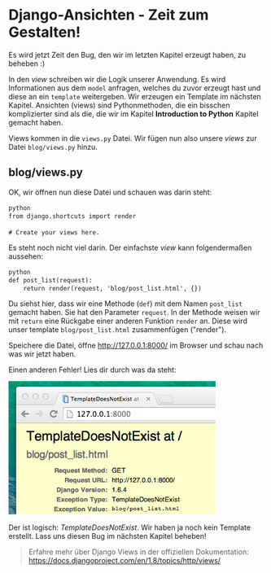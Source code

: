 # Django-Ansichten - Zeit zum Gestalten!

Es wird jetzt Zeit den Bug, den wir im letzten Kapitel erzeugt haben, zu beheben :)

In den *view* schreiben wir die Logik unserer Anwendung. Es wird Informationen aus dem `model` anfragen, welches du zuvor erzeugt hast und diese an ein `template` weitergeben. Wir erzeugen ein Template im nächsten Kapitel. Ansichten (views) sind Pythonmethoden, die ein bisschen komplizierter sind als die, die wir im Kapitel **Introduction to Python** Kapitel gemacht haben.

Views kommen in die `views.py` Datei. Wir fügen nun also unsere *views* zur Datei `blog/views.py` hinzu.

## blog/views.py

OK, wir öffnen nun diese Datei und schauen was darin steht:

    python
    from django.shortcuts import render
    
    # Create your views here.
    

Es steht noch nicht viel darin. Der einfachste *view* kann folgendermaßen aussehen:

    python
    def post_list(request):
        return render(request, 'blog/post_list.html', {})
    

Du siehst hier, dass wir eine Methode (`def`) mit dem Namen `post_list` gemacht haben. Sie hat den Parameter `request`. In der Methode weisen wir mit `return` eine Rückgabe einer anderen Funktion `render` an. Diese wird unser template `blog/post_list.html` zusammenfügen ("render").

Speichere die Datei, öffne http://127.0.0.1:8000/ im Browser und schau nach was wir jetzt haben.

Einen anderen Fehler! Lies dir durch was da steht:

![Fehler](images/error.png)

Der ist logisch: *TemplateDoesNotExist*. Wir haben ja noch kein Template erstellt. Lass uns diesen Bug im nächsten Kapitel beheben!

> Erfahre mehr über Django Views in der offiziellen Dokumentation: https://docs.djangoproject.com/en/1.8/topics/http/views/